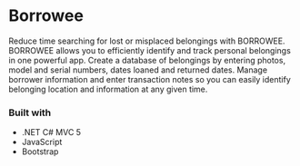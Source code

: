# Borrowee
Reduce time searching for lost or misplaced belongings with BORROWEE. BORROWEE allows you to efficiently identify and track personal belongings in one powerful app. Create a database of belongings by entering photos, model and serial numbers, dates loaned and returned dates. Manage borrower information and enter transaction notes so you can easily identify belonging location and information at any given time.

### Built with
* .NET C# MVC 5
* JavaScript
* Bootstrap
